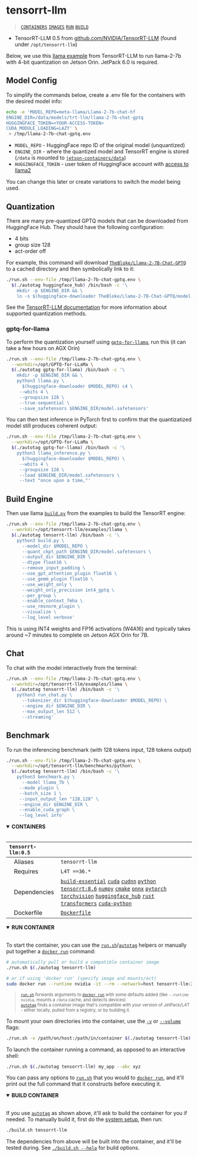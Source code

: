 # tensorrt-llm

> [`CONTAINERS`](#user-content-containers) [`IMAGES`](#user-content-images) [`RUN`](#user-content-run) [`BUILD`](#user-content-build)


* TensorRT-LLM 0.5 from [github.com/NVIDIA/TensorRT-LLM](https://github.com/NVIDIA/TensorRT-LLM/tree/v0.5.0/) (found under `/opt/tensorrt-llm`)

Below, we use this [llama example](https://github.com/NVIDIA/TensorRT-LLM/tree/v0.5.0/examples/llama#gptq) from TensorRT-LLM to run llama-2-7b with 4-bit quantization on Jetson Orin.  JetPack 6.0 is required.

## Model Config

To simplify the commands below, create a .env file for the containers with the desired model info:

```bash
echo -e 'MODEL_REPO=meta-llama/Llama-2-7b-chat-hf
ENGINE_DIR=/data/models/trt-llm/llama-2-7b-chat-gptq
HUGGINGFACE_TOKEN=<YOUR-ACCESS-TOKEN>
CUDA_MODULE_LOADING=LAZY' \
 > /tmp/llama-2-7b-chat-gptq.env 
 ```

* `MODEL_REPO` - HuggingFace repo ID of the original model (unquantized)
* `ENGINE_DIR` - where the quantized model and TensorRT engine is stored (`/data` is mounted to [`jetson-containers/data`](/data))
* `HUGGINGFACE_TOKEN` - user token of HuggingFace account with [access to llama2](/packages/llm/transformers/README.md#llama2)

You can change this later or create variations to switch the model being used.

## Quantization

There are many pre-quantized GPTQ models that can be downloaded from HuggingFace Hub.  They should have the following configuration:

* 4 bits
* group size 128
* act-order off

For example, this command will download [`TheBloke/Llama-2-7B-Chat-GPTQ`](https://huggingface.co/TheBloke/Llama-2-7B-Chat-GPTQ) to a cached directory and then symbolically link to it:

```bash
./run.sh --env-file /tmp/llama-2-7b-chat-gptq.env \
  $(./autotag huggingface_hub) /bin/bash -c '\
    mkdir -p $ENGINE_DIR && \
    ln -s $(huggingface-downloader TheBloke/Llama-2-7B-Chat-GPTQ/model.safetensors) $ENGINE_DIR/model.safetensors'
```

See the [TensorRT-LLM documentation](https://github.com/NVIDIA/TensorRT-LLM/tree/v0.5.0/examples/llama#groupwise-quantization-awqgptq) for more information about supported quantization methods.

### gptq-for-llama

To perform the quantization yourself using [`gptq-for-llama`](/packages/llm/gptq-for-llama), run this (it can take a few hours on AGX Orin)

```bash
./run.sh --env-file /tmp/llama-2-7b-chat-gptq.env \
  --workdir=/opt/GPTQ-for-LLaMa \
  $(./autotag gptq-for-llama) /bin/bash -c '\
    mkdir -p $ENGINE_DIR && \
    python3 llama.py \
      $(huggingface-downloader $MODEL_REPO) c4 \
	 --wbits 4 \
	 --groupsize 128 \
	 --true-sequential \
	 --save_safetensors $ENGINE_DIR/model.safetensors'
```

You can then test inference in PyTorch first to confirm that the quantizatized model still produces coherent output:

```bash
./run.sh --env-file /tmp/llama-2-7b-chat-gptq.env \
  --workdir=/opt/GPTQ-for-LLaMa \
  $(./autotag gptq-for-llama) /bin/bash -c '\
    python3 llama_inference.py \
      $(huggingface-downloader $MODEL_REPO) \
	 --wbits 4 \
	 --groupsize 128 \
	 --load $ENGINE_DIR/model.safetensors \
	 --text "once upon a time,"'
```

## Build Engine

Then use llama [`build.py`](https://github.com/NVIDIA/TensorRT-LLM/blob/main/examples/llama/build.py) from the examples to build the TensorRT engine:

```bash
./run.sh --env-file /tmp/llama-2-7b-chat-gptq.env \
  --workdir=/opt/tensorrt-llm/examples/llama \
  $(./autotag tensorrt-llm) /bin/bash -c '\
    python3 build.py \
      --model_dir $MODEL_REPO \
      --quant_ckpt_path $ENGINE_DIR/model.safetensors \
      --output_dir $ENGINE_DIR \
      --dtype float16 \
      --remove_input_padding \
      --use_gpt_attention_plugin float16 \
      --use_gemm_plugin float16 \
      --use_weight_only \
      --weight_only_precision int4_gptq \
      --per_group \
      --enable_context_fmha \
      --use_rmsnorm_plugin \
      --visualize \
      --log_level verbose'
```

This is using INT4 weights and FP16 activations (W4A16) and typically takes around ~7 minutes to complete on Jetson AGX Orin for 7B.

## Chat

To chat with the model interactively from the terminal:

```bash
./run.sh --env-file /tmp/llama-2-7b-chat-gptq.env \
  --workdir=/opt/tensorrt-llm/examples/llama \
  $(./autotag tensorrt-llm) /bin/bash -c '\
    python3 run_chat.py \
      --tokenizer_dir $(huggingface-downloader $MODEL_REPO) \
      --engine_dir $ENGINE_DIR \
      --max_output_len 512 \
      --streaming'
```

## Benchmark

To run the inferencing benchmark (with 128 tokens input, 128 tokens output)

```bash
./run.sh --env-file /tmp/llama-2-7b-chat-gptq.env \
  --workdir=/opt/tensorrt-llm/benchmarks/python\
  $(./autotag tensorrt-llm) /bin/bash -c '\
    python3 benchmark.py \
      --model llama_7b \
	 --mode plugin \
	 --batch_size 1 \
	 --input_output_len "128,128" \
	 --engine_dir $ENGINE_DIR \
	 --enable_cuda_graph \
	 --log_level info'
```

<details open>
<summary><b><a id="containers">CONTAINERS</a></b></summary>
<br>

| **`tensorrt-llm:0.5`** | |
| :-- | :-- |
| &nbsp;&nbsp;&nbsp;Aliases | `tensorrt-llm` |
| &nbsp;&nbsp;&nbsp;Requires | `L4T ==36.*` |
| &nbsp;&nbsp;&nbsp;Dependencies | [`build-essential`](/packages/build-essential) [`cuda`](/packages/cuda/cuda) [`cudnn`](/packages/cuda/cudnn) [`python`](/packages/python) [`tensorrt:8.6`](/packages/tensorrt) [`numpy`](/packages/numpy) [`cmake`](/packages/cmake/cmake_pip) [`onnx`](/packages/onnx) [`pytorch`](/packages/pytorch) [`torchvision`](/packages/pytorch/torchvision) [`huggingface_hub`](/packages/llm/huggingface_hub) [`rust`](/packages/rust) [`transformers`](/packages/llm/transformers) [`cuda-python`](/packages/cuda/cuda-python) |
| &nbsp;&nbsp;&nbsp;Dockerfile | [`Dockerfile`](Dockerfile) |

</details>

<details open>
<summary><b><a id="run">RUN CONTAINER</a></b></summary>
<br>

To start the container, you can use the [`run.sh`](/docs/run.md)/[`autotag`](/docs/run.md#autotag) helpers or manually put together a [`docker run`](https://docs.docker.com/engine/reference/commandline/run/) command:
```bash
# automatically pull or build a compatible container image
./run.sh $(./autotag tensorrt-llm)

# or if using 'docker run' (specify image and mounts/ect)
sudo docker run --runtime nvidia -it --rm --network=host tensorrt-llm:36.2.0

```
> <sup>[`run.sh`](/docs/run.md) forwards arguments to [`docker run`](https://docs.docker.com/engine/reference/commandline/run/) with some defaults added (like `--runtime nvidia`, mounts a `/data` cache, and detects devices)</sup><br>
> <sup>[`autotag`](/docs/run.md#autotag) finds a container image that's compatible with your version of JetPack/L4T - either locally, pulled from a registry, or by building it.</sup>

To mount your own directories into the container, use the [`-v`](https://docs.docker.com/engine/reference/commandline/run/#volume) or [`--volume`](https://docs.docker.com/engine/reference/commandline/run/#volume) flags:
```bash
./run.sh -v /path/on/host:/path/in/container $(./autotag tensorrt-llm)
```
To launch the container running a command, as opposed to an interactive shell:
```bash
./run.sh $(./autotag tensorrt-llm) my_app --abc xyz
```
You can pass any options to [`run.sh`](/docs/run.md) that you would to [`docker run`](https://docs.docker.com/engine/reference/commandline/run/), and it'll print out the full command that it constructs before executing it.
</details>
<details open>
<summary><b><a id="build">BUILD CONTAINER</b></summary>
<br>

If you use [`autotag`](/docs/run.md#autotag) as shown above, it'll ask to build the container for you if needed.  To manually build it, first do the [system setup](/docs/setup.md), then run:
```bash
./build.sh tensorrt-llm
```
The dependencies from above will be built into the container, and it'll be tested during.  See [`./build.sh --help`](/jetson_containers/build.py) for build options.
</details>
